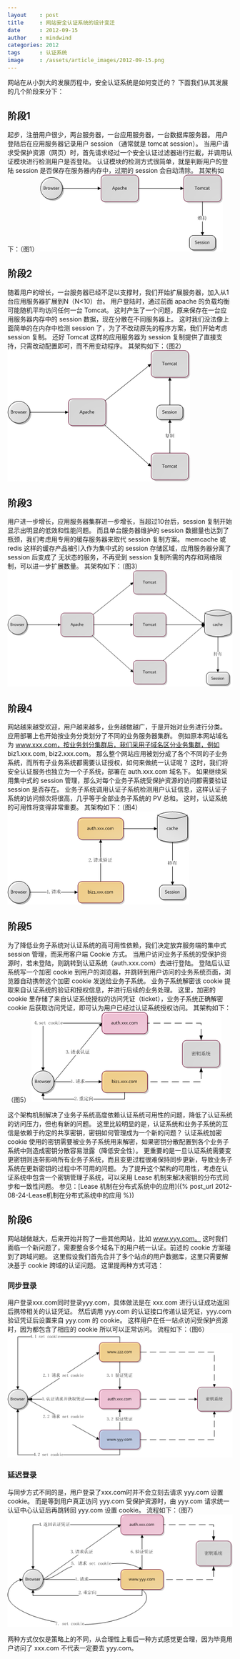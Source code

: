 ```yaml
---
layout    : post
title     : 网站安全认证系统的设计变迁
date      : 2012-09-15
author    : mindwind
categories: 2012
tags      : 认证系统
image     : /assets/article_images/2012-09-15.png
---
```



网站在从小到大的发展历程中，安全认证系统是如何变迁的？
下面我们从其发展的几个阶段来分下：


## 阶段1
起步，注册用户很少，两台服务器，一台应用服务器，一台数据库服务器。
用户登陆后在应用服务器记录用户 session （通常就是 tomcat session）。
当用户请求受保护资源（网页）时，首先请求经过一个安全认证过滤器进行拦截，并调用认证模块进行检测用户是否登陆。
认证模块的检测方式很简单，就是判断用户的登陆 session 是否保存在服务器内存中，过期的 session 会自动清除。
其架构如下：（图1）
![](/assets/article_images/2012-09-15-1.png)


## 阶段2
随着用户的增长，一台服务器已经不足以支撑时，我们开始扩展服务器，加入从1台应用服务器扩展到N（N<10）台。
用户登陆时，通过前面 apache 的负载均衡可能随机平均访问任何一台 Tomcat。
这时产生了一个问题，原来保存在一台应用服务器内存中的 session 数据，现在分散在不同服务器上。
这时我们没法像上面简单的在内存中检测 session 了，为了不改动原先的程序方案，我们开始考虑 session 复制。
还好 Tomcat 这样的应用服务器为 session 复制提供了直接支持，只需改动配置即可，而不用变动程序。
其架构如下：（图2）
![](/assets/article_images/2012-09-15-2.png)


## 阶段3
用户进一步增长，应用服务器集群进一步增长，当超过10台后，session 复制开始显示出明显的低效和性能问题。
而且单台服务器维护的 session 数据量也达到了瓶颈，我们考虑用专用的缓存服务器来取代 session 复制方案。
memcache 或 redis 这样的缓存产品被引入作为集中式的 session 存储区域，应用服务器分离了 session 后变成了
无状态的服务，不再受到 session 复制所需的内存和网络限制，可以进一步扩展数量。
其架构如下：（图3）
![](/assets/article_images/2012-09-15-3.png)


## 阶段4
网站越来越受欢迎，用户越来越多，业务越做越广，于是开始对业务进行分类。
应用部署上也开始按业务分类划分了不同的业务服务器集群。
例如原本网站域名为 www.xxx.com，按业务划分集群后，我们采用子域名区分业务集群，例如 biz1.xxx.com, biz2.xxx.com。
那么整个网站应用被划分成了各个不同的子业务系统，而所有子业务系统都需要认证授权，如何来做统一认证呢？
这时，我们将安全认证服务也独立为一个子系统，部署在 auth.xxx.com 域名下。
如果继续采用集中式的 session 管理，那么对每个业务子系统受保护资源的访问都需要验证 session 是否存在。
业务子系统调用认证子系统检测用户认证信息，这样认证子系统的访问频次将很高，几乎等于全部业务子系统的 PV 总和。
这时，认证系统的可用性将变得非常重要。
其架构如下：（图4）
![](/assets/article_images/2012-09-15-4.png)


## 阶段5
为了降低业务子系统对认证系统的高可用性依赖，我们决定放弃服务端的集中式 session 管理，而采用客户端 Cookie 方式。
当用户访问业务子系统的受保护资源时，若未登陆，则跳转到认证系统（auth.xxx.com）去进行登陆。
登陆后认证系统写一个加密 cookie 到用户的浏览器，并跳转到用户访问的业务系统页面，浏览器自动携带这个加密 cookie 发送给业务子系统。
业务子系统解密该 cookie 提取来自认证系统的验证和授权信息，并进行后续的业务处理。
这里，加密的 cookie 里存储了来自认证系统授权的访问凭证（ticket），业务子系统正确解密 cookie 后获取访问凭证，即可认为用户已经过认证系统授权访问。
其架构如下：（图5）
![](/assets/article_images/2012-09-15-5.png)

这个架构机制解决了业务子系统高度依赖认证系统可用性的问题，降低了认证系统的访问压力，但也有新的问题。
这里比较明显的是，认证系统和业务子系统的互信是依赖于约定的共享密钥，密钥如何管理成为一个新的问题？
认证系统加密 cookie 使用的密钥需要被业务子系统用来解密，如果密钥分散配置到各个业务子系统中则造成密钥分散容易泄露（降低安全性）。
更重要的是一旦认证系统需要变更密钥则连带影响所有业务子系统，而且变更过程很难保持同步更新，导致业务子系统在更新密钥的过程中不可用的问题。
为了提升这个架构的可用性，考虑在认证系统中包含一个密钥管理子系统，可以采用 Lease 机制来解决密钥的分布式同步和一致性问题。
参见：[Lease 机制在分布式系统中的应用]({% post_url 2012-08-24-Lease机制在分布式系统中的应用 %})


## 阶段6
网站越做越大，后来开始并购了一些其他网站，比如 www.yyy.com。
这时我们面临一个新问题了，需要整合多个域名下的用户统一认证。前述的 cookie 方案碰到了跨域问题。
这里假设我们首先合并了多个站点的用户数据库，这里只需要解决基于 cookie 跨域的认证问题。
这里提两种方式可选：

### 同步登录
用户登录xxx.com同时登录yyy.com，具体做法是在 xxx.com 进行认证成功返回后携带相关的认证凭证。
然后调用 yyy.com 的认证接口传递认证凭证，yyy.com 验证凭证后设置来自 yyy.com 的 cookie。
这样用户在任一站点访问受保护资源时，因为都包含了相应的 cookie 所以可以正常访问。
流程如下：（图6）
![](/assets/article_images/2012-09-15-6.png)

### 延迟登录
与同步方式不同的是，用户登录了xxx.com时并不会立刻去请求 yyy.com 设置 cookie。
而是等到用户真正访问 yyy.com 受保护资源时，由 yyy.com 请求统一认证中心认证后再跳转回 yyy.com 设置 cookie。
流程如下：（图7）
![](/assets/article_images/2012-09-15-7.png)

两种方式仅仅是策略上的不同，从合理性上看后一种方式感觉更合理，因为毕竟用户访问了 xxx.com 不代表一定要去 yyy.com。
